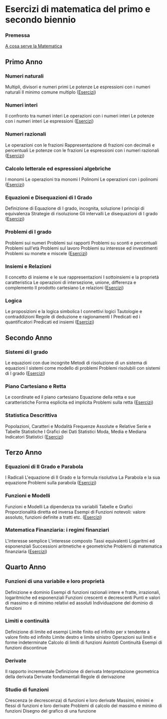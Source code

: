 # Esercizi di matematica del primo e secondo biennio

### Premessa
[A cosa serve la Matematica](http://felixblog.github.io/edu/A_cosa_serve_la_Matematica.html) 

## Primo Anno

### Numeri naturali
Multipli, divisori e numeri primi
Le potenze
Le espressioni con i numeri naturali
Il minimo comune multiplo
([Esercizi](http://felixblog.github.io/edu/Esercizi_Numeri_Naturali.html))

### Numeri interi
Il confronto tra numeri interi
Le operazioni con i numeri interi
Le potenze con i numeri interi 
Le espressioni
([Esercizi](http://felixblog.github.io/edu/Esercizi_Numeri_Interi.html))

### Numeri razionali
Le operazioni con le frazioni
Rappresentazione di frazioni con decimali e percentuali
Le potenze con le frazioni
Le espressioni con i numeri razionali
([Esercizi](http://felixblog.github.io/edu/Esercizi_Numeri_Razionali.html))

### Calcolo letterale ed espressioni algebriche
I monomi
Le operazioni tra monomi
I Polinomi
Le operazioni con i polinomi
([Esercizi](http://felixblog.github.io/edu/Esercizi_Monomi_Polinomi.html)) 

### Equazioni e Disequazioni di I Grado
Definizione di Equazione di I grado, incognita, soluzione
I principi di equivalenza
Strategie di risoluzione
Gli intervalli
Le disequazioni di I grado
([Esercizi](http://felixblog.github.io/edu/Esercizi_Equazioni_e_Formule.html)) 

### Problemi di I grado
Problemi sui numeri
Problemi sui rapporti
Problemi su sconti e percentuali
Problemi sull'età
Problemi sul lavoro
Problemi su interesse ed investimenti
Problemi su monete e miscele
([Esercizi](http://felixblog.github.io/edu/Problemi_I_grado.html)) 

### Insiemi e Relazioni
Il concetto di insieme e le sue rappresentazioni
I sottoinsiemi e la proprietà caratteristica
Le operazioni di intersezione, unione, differenza e complemento
Il prodotto cartesiano
Le relazioni
([Esercizi](http://felixblog.github.io/edu/Insiemi_e_Relazioni.html)) 

### Logica
Le proposizioni e la logica simbolica
I connettivi logici
Tautologie e contraddizioni
Regole di deduzione e ragionamenti
I Predicati ed i quantificatori
Predicati ed insiemi
([Esercizi](http://felixblog.github.io/edu/La_Logica.html)) 




## Secondo Anno

### Sistemi di I grado
Le equazioni con due incognite
Metodi di risoluzione di un sistema di equazioni
I sistemi come modello di problemi
Problemi risolubili con sistemi di I grado
([Esercizi](http://felixblog.github.io/edu/Sistemi_I_Grado.html)) 

### Piano Cartesiano e Retta
Le coordinate ed il piano cartesiano
Equazione della retta e sue caratteristiche
Forma esplicita ed implicita
Problemi sulla retta
([Esercizi](http://felixblog.github.io/edu/Piano_Cartesiano_e_Retta.html)) 

### Statistica Descrittiva
Popolazioni, Caratteri e Modalità
Frequenze Assolute e Relative
Serie e Tabelle Statistiche
I Grafici dei Dati Statistici
Moda, Media e Mediana
Indicatori Statistici
([Esercizi](http://felixblog.github.io/edu/Statistica_Descrittiva.html))




## Terzo Anno

### Equazioni di II Grado e Parabola
I Radicali
L'equazione di II Grado e la formula risolutiva
La Parabola e la sua equazione
Problemi sulla parabola
([Esercizi](http://felixblog.github.io/edu/Equazioni_II_Grado_e_Parabola.html)) 

### Funzioni e Modelli
Funzioni e Modelli
La dipendenza tra variabili
Tabelle e Grafici
Proporzionalità diretta ed inversa
Esempi di Funzioni notevoli: valore assoluto, funzioni definite a tratti etc.
([Esercizi](http://felixblog.github.io/edu/Funzioni_e_Grafici.html)) 

### Matematica Finanziaria: i regimi finanziari
L'interesse semplice
L'interesse composto
Tassi equivalenti
Logaritmi ed esponenziali
Successioni aritmetiche e geometriche
Problemi di matematica finanziaria
([Esercizi](http://felixblog.github.io/edu/Regimi_Finanziari.html))




## Quarto Anno

### Funzioni di una variabile e loro proprietà
Definizione e dominio
Esempi di funzioni razionali intere e fratte, irrazionali, logaritmiche ed esponenziali
Funzioni crescenti e decrescenti
Punti e valori di massimo e di minimo relativi ed assoluti
Individuazione del dominio di funzioni

### Limiti e continuità
Definizione di limite ed esempi
Limite finito ed infinito per x tendente a valore finito ed infinito
Limite destro e limite sinistro
Operazioni sui limiti e forme indeterminate
Calcolo di limiti di funzioni
Asintoti
Continuità
Esempi di funzioni discontinue

### Derivate
Il rapporto incrementale
Definizione di derivata
Interpretazione geometrica della derivata
Derivate fondamentali
Regole di derivazione

### Studio di funzioni
Crescenza (e decrescenza) di funzioni e loro derivate
Massimi, minimi e flessi di funzioni e loro derivate
Problemi di calcolo del massimo e minimo di funzioni
Disegno del grafico di una funzione

